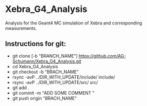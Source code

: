 # Xebra_G4_Analysis
Analysis for the Geant4 MC simulation of Xebra and corresponding measurements.

## Instructions for git:
-  git clone [-b "BRANCH_NAME"] https://github.com/AG-Schumann/Xebra_G4_Analysis.git
-  cd Xebra_G4_Analysis
-  git checkout -b "BRACH_NAME"
-  rsync -avP ../DIR_WITH_UPDATE/include/ include/  
-  rsync -avP ../DIR_WITH_UPDATE/src/ src/
-  git add .
-  git commit -m "ADD SOME COMMENT "
-  git push origin "BRACH_NAME"
